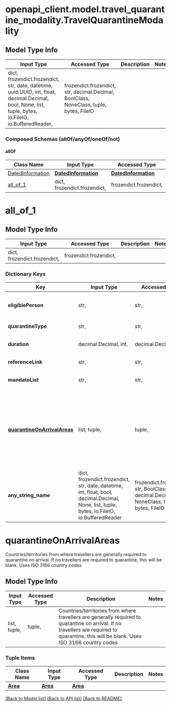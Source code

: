 # openapi_client.model.travel_quarantine_modality.TravelQuarantineModality

## Model Type Info
Input Type | Accessed Type | Description | Notes
------------ | ------------- | ------------- | -------------
dict, frozendict.frozendict, str, date, datetime, uuid.UUID, int, float, decimal.Decimal, bool, None, list, tuple, bytes, io.FileIO, io.BufferedReader,  | frozendict.frozendict, str, decimal.Decimal, BoolClass, NoneClass, tuple, bytes, FileIO |  | 

### Composed Schemas (allOf/anyOf/oneOf/not)
#### allOf
Class Name | Input Type | Accessed Type | Description | Notes
------------- | ------------- | ------------- | ------------- | -------------
[DatedInformation](DatedInformation.md) | [**DatedInformation**](DatedInformation.md) | [**DatedInformation**](DatedInformation.md) |  | 
[all_of_1](#all_of_1) | dict, frozendict.frozendict,  | frozendict.frozendict,  |  | 

# all_of_1

## Model Type Info
Input Type | Accessed Type | Description | Notes
------------ | ------------- | ------------- | -------------
dict, frozendict.frozendict,  | frozendict.frozendict,  |  | 

### Dictionary Keys
Key | Input Type | Accessed Type | Description | Notes
------------ | ------------- | ------------- | ------------- | -------------
**eligiblePerson** | str,  | str,  | Who needs to Quarantine on Arrival   eg Some travellers | [optional] 
**quarantineType** | str,  | str,  | Type of Quarantine   Self/Gov | [optional] 
**duration** | decimal.Decimal, int,  | decimal.Decimal,  | Minimum number of days for quarantine period. | [optional] 
**referenceLink** | str,  | str,  | Rules of Quarantine on Arrival  | [optional] 
**mandateList** | str,  | str,  | Mandatory On Quarantine on Arrival   eg Websites  | [optional] 
**[quarantineOnArrivalAreas](#quarantineOnArrivalAreas)** | list, tuple,  | tuple,  | Countries/territories from where travellers are generally required to quarantine on arrival. If no travellers are required to quarantine, this will be blank. Uses ISO 3166 country codes | [optional] 
**any_string_name** | dict, frozendict.frozendict, str, date, datetime, int, float, bool, decimal.Decimal, None, list, tuple, bytes, io.FileIO, io.BufferedReader | frozendict.frozendict, str, BoolClass, decimal.Decimal, NoneClass, tuple, bytes, FileIO | any string name can be used but the value must be the correct type | [optional]

# quarantineOnArrivalAreas

Countries/territories from where travellers are generally required to quarantine on arrival. If no travellers are required to quarantine, this will be blank. Uses ISO 3166 country codes

## Model Type Info
Input Type | Accessed Type | Description | Notes
------------ | ------------- | ------------- | -------------
list, tuple,  | tuple,  | Countries/territories from where travellers are generally required to quarantine on arrival. If no travellers are required to quarantine, this will be blank. Uses ISO 3166 country codes | 

### Tuple Items
Class Name | Input Type | Accessed Type | Description | Notes
------------- | ------------- | ------------- | ------------- | -------------
[**Area**](Area.md) | [**Area**](Area.md) | [**Area**](Area.md) |  | 

[[Back to Model list]](../../README.md#documentation-for-models) [[Back to API list]](../../README.md#documentation-for-api-endpoints) [[Back to README]](../../README.md)

